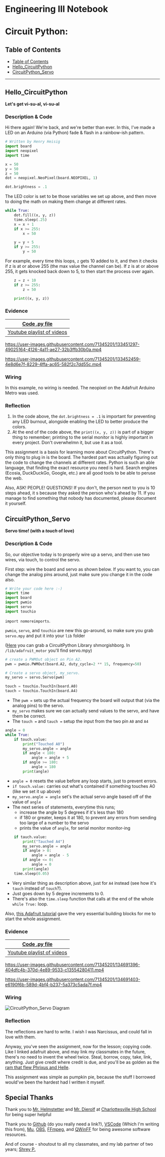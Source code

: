 # Engineering III Notebook
# Circuit Python:

## Table of Contents
* [Table of Contents](#TableOfContents)
* [Hello_CircuitPython](#Hello_CircuitPython)
* [CircuitPython_Servo](#CircuitPython_Servo)
---

## Hello_CircuitPython
**Let's get vi-su-al, vi-su-al**
### Description & Code
Hi there again! We're back, and we're better than ever. In this, I've made a LED on an Arduino (via Python) fade & flash in a rainbow-ish pattern. 

```python
# Written by Henry Heisig
import board
import neopixel
import time

x = 50
y = 50
z = 50
dot = neopixel.NeoPixel(board.NEOPIXEL, 1)

dot.brightness = .1
```
The LED color is set to be those variables we set up above, and then move to doing the math on making them change at different rates.
```python
while True:
    dot.fill((x, y, z))
    time.sleep(.25)
    x = x + 1
    if x >= 255:
        x = 50

    y = y + 5
    if y >= 255:
        y = 50
```
For example, every time this loops, ```z``` gets 10 added to it, and then it checks if z is at or above 255 (the max value the channel can be). If z is at or above 255, it gets knocked back down to 5, to then start the process over again.
```python
    z = z + 10
    if z >= 255:
        z = 50

    print((x, y, z))
```

### Evidence
| [Code .py file](https://github.com/hheisig51/VigilantWaddle/blob/54f87c2e407671d9991133bff1444b09ff88951b/Code/9.1.21%20-%20Hello_CircuitPython.py?plain=1)  |
| ---- |
| [Youtube playlist of videos](https://youtube.com/playlist?list=PLWQhE570pqHrpQAAHPEJapQYsuC3Ob_V9)  |

https://user-images.githubusercontent.com/71345201/133451297-49025164-4126-4a11-ae27-32b3ffb30b0a.mp4

https://user-images.githubusercontent.com/71345201/133452459-4e8d6e7f-8229-4ffa-ac65-582f2c7dd55c.mp4

### Wiring

In this example, no wiring is needed. The neopixel on the Adafruit Arduino Metro was used.

### Reflection
1. In the code above, the `dot.brightness = .1` is important for preventing any LED burnout, alongside enabling the LED to better produce the colors.
2. At the end of the code above, the `print((x, y, z))` is part of a bigger thing to remember; printing to the serial monitor is highly important in every project. Don't overwhelmn it, but use it as a tool.

This assignment is a basis for learning more about CircuitPython. There's only thing to plug in is the board. The hardest part was actually figuring out the code to change the channels at different rates. Python is such an able language, that finding the exact resource you need is hard. Search engines (Ecosia, DuckDuckGo, Google, etc.) are all good tools to be able to peruse the web.

Also, ASK! PEOPLE! QUESTIONS! If you don't, the person next to you is 10 steps ahead, it
s because they asked the person who's ahead by 11. If you manage to find something that nobody has documented, please document it yourself.

## CircuitPython_Servo
  **Servo time! (with a *touch* of love)**
### Description & Code
So, our objective today is to properly wire up a servo, and then use two wires, via touch, to control the servo.

First step: wire the board and servo as shown below. If you want to, you can change the analog pins around, just make sure you change it in the code also.
```python
# Write your code here :-)
import time
import board
import pwmio
import servo
import touchio
```
`import nomoreimports`.

`pwmio`, `servo`, and `touchio` are new this go-around, so make sure you grab   `servo.mpy` and put it into your `lib` folder

([Here](https://github.com/adafruit/Adafruit_CircuitPython_Bundle/releases/) you can grab a CircuitPython Library shmorgishborg. In `/lib/adafruit_motor` you'll find servo.mpy)

```python
# create a PWMOut object on Pin A2.
pwm = pwmio.PWMOut(board.A2, duty_cycle=2 ** 15, frequency=50)

# Create a servo object, my_servo.
my_servo = servo.Servo(pwm)

touch = touchio.TouchIn(board.A0)
tauch = touchio.TouchIn(board.A4)
```
- The `pwm =` sets up the actual frequency the board will output that (via the analog pins) to the servo.
- `my_servo` makes sure we can actually send values to the servo, and have them be correct.
- The `touch =` and `tauch =` setup the input from the two pin `A0` and `A4`

```python
angle = 0
while True:
    if touch.value: 
        print("Touched A0")
        my_servo.angle = angle
        if angle < 180:
            angle = angle + 5
        if angle >= 180:
            angle = 180
        print(angle)
```
- `angle = 0` resets the value before any loop starts, just to prevent errors.
- `if touch.value:` carries out what's contained if something touches A0 (like we set it up above)
- `my_servo.angle = angle` set's the actual servo angle based off of the value of `angle`
- The next series of statements, everytime this runs;
    - increase the angle by 5 degrees if it's less than 180
    - if 180 or greater, keeps it at 180, to prevent any errors from sending too large of a number to the servo
    - prints the value of `angle`, for serial monitor monitor-ing

```python
    if tauch.value:
        print("Tauched A4")
        my_servo.angle = angle
        if angle > 0:
            angle = angle - 5
        if angle <= 0:
            angle = 0
        print(angle)
    time.sleep(0.05)
```
- Very similar thing as description above, just for `A4` instead (see how it's `tauch` instead of `touch`?).
- Just goes down by 5 degree increments to 0.
- There's also the `time.sleep` function that calls at the end of the whole `while True:` loop.

Also, [this Adafruit tutorial](https://learn.adafruit.com/circuitpython-essentials/circuitpython-cap-touch) gave the very essential building blocks for me to start the whole assignment.

### Evidence
| [Code .py file](https://github.com/hheisig51/VigilantWaddle/blob/6b992f8651e3bf654e8c98281999d74d3c7aee57/Code/9.15.21%20-%20CircuitPython_Servo.py?plain=1)  |
| ---- |
| [Youtube playlist of videos](https://www.youtube.com/playlist?list=PLWQhE570pqHqSyWS2b8-lJPu_HJ_XI2gx)  |


https://user-images.githubusercontent.com/71345201/134691396-404dfc4b-370d-4e89-9533-c13554280411.mp4


https://user-images.githubusercontent.com/71345201/134691403-e6190f6b-589d-4bf4-b237-5a373c5ada7f.mp4


### Wiring

![CircuitPython_Servo Diagram](https://github.com/hheisig51/VigilantWaddle/blob/main/Diagrams/Renders/CircuitPython_Servo.png?raw=true)

### Reflection
The reflections are hard to write. I wish I was Narcissus, and could fall in love with them.

Anyway, you've seen the assignment, now for the lesson; copying code. Like I linked adafruit above, and may link my classmates in the future, there's no need to invent the wheel twice. Steal, borrow, copy, take, link, anything. Just give credit where credit is due, and you'll be as golden as the [ram that flew Phrixus and Helle](https://en.wikipedia.org/wiki/Golden_Fleece).

This assignment was simple as pumpkin pie, because the stuff I borrowed would've been the hardest had I written it myself.

## Special Thanks
Thank you to [Mr. Helmstetter](https://github.com/Helmstk1) and [Mr. Dierolf](https://github.com/david-dierolf) at [Charlottesville High School](https://github.com/chssigma/) for being super helpful 

Thank you to [Github](https://github.com/) (do you really need a link?), [VSCode](https://code.visualstudio.com/) (Which I'm writing this from), [Mu](https://codewith.mu/), [OBS](https://obsproject.com/), [FFmpeg](https://www.ffmpeg.org/), and [QWinFF](https://qwinff.github.io/) for being awesome software resources.

And of course - shoutout to all my classmates, and my lab partner of two years; [Shrey P.](https://github.com/shrey45)
